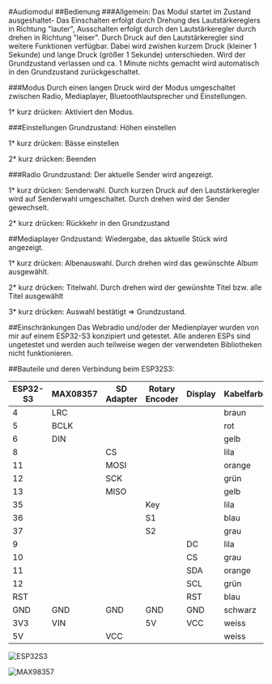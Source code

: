 #Audiomodul
##Bedienung
###Allgemein:
Das Modul startet im Zustand ausgeshaltet- Das Einschalten erfolgt durch Drehung des Lautstärkereglers in Richtung "lauter", Ausschalten erfolgt durch den Lautstärkeregler durch drehen in Richtung "leiser".
Durch Druck auf den Lautstärkeregler sind weitere Funktionen verfügbar. Dabei wird zwishen kurzem Druck (kleiner 1 Sekunde) und lange Druck (größer 1 Sekunde) unterschieden. Wird der Grundzustand verlassen und ca. 1 Minute nichts gemacht wird automatisch in den Grundzustand zurückgeschaltet.

###Modus
Durch einen langen Druck wird der Modus umgeschaltet zwischen Radio, Mediaplayer, Bluetoothlautsprecher und Einstellungen.

1* kurz drücken: Aktiviert den Modus.

###Einstellungen
Grundzustand: Höhen einstellen

1* kurz drücken: Bässe einstellen

2* kurz drücken: Beenden 

###Radio
Grundzustand: Der aktuelle Sender wird angezeigt.

1* kurz drücken: Senderwahl. Durch kurzen Druck auf den Lautstärkeregler wird auf Senderwahl umgeschaltet. Durch drehen wird der Sender gewechselt.

2* kurz drücken: Rückkehr in den Grundzustand
 
##Mediaplayer
Gndzustand: Wiedergabe, das aktuelle Stück wird angezeigt.

1* kurz drücken: Albenauswahl. Durch drehen wird das gewünschte Album ausgewählt.

2* kurz drücken: Titelwahl. Durch drehen wird der gewünshte Titel bzw. alle Titel ausgewählt

3* kurz drücken: Auswahl bestätigt => Grundzustand.

##Einschränkungen
Das Webradio und/oder der Medienplayer wurden von mir auf einem ESP32-S3 konzipiert und getestet. Alle anderen ESPs sind ungetestet und werden auch teilweise wegen der verwendeten Bibliotheken nicht funktionieren.

##Bauteile und deren Verbindung beim ESP32S3:

| ESP32-S3|MAX08357|SD Adapter|Rotary Encoder|Display|Kabelfarbe|
|--|--|--|--|--|--|
| 4 | LRC |  |  |  | braun|
| 5 | BCLK |  |  |  | rot|
| 6 | DIN |  |  |  | gelb|
| 8 |  | CS |  |  | lila |
| 11 |  | MOSI |  |  | orange |
| 12 |  | SCK |  |  | grün |
| 13 |  | MISO |  |  | gelb |
| 35 |  |  | Key |  | lila |
| 36 |  |  | S1 |  | blau |
| 37 |  |  | S2 |  | grau |
| 9 |  |  |  | DC | lila |
| 10 |  |  |  | CS | grau |
| 11 |  |  |  | SDA | orange |
| 12 |  |  |  | SCL | grün |
| RST |  |  |  | RST | blau |
| GND | GND | GND | GND | GND | schwarz |
| 3V3 | VIN |  | 5V | VCC | weiss |
| 5V |  | VCC |  |  | weiss |

![ESP32S3](/home/norbert/projekte/ESPNode_audiomodul/doc/pic/esp32s3.jpg  "ESP32S3")

![MAX98357](/home/norbert/projekte/ESPNode_audiomodul/doc/pic/max98357a.png  "MAX98357")

